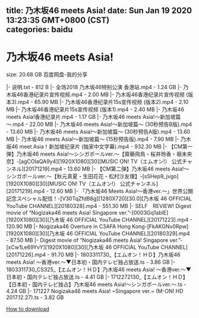 
title: 乃木坂46 meets Asia!
date: Sun Jan 19 2020 13:23:35 GMT+0800 (CST)    
categories: baidu
---

# 乃木坂46 meets Asia!
size: 20.68 GB
 百度网盘-我的分享
 
|- 说明.txt - 812 B
|- 全场2018 乃木坂46特别公演 香港站.mp4 - 1.24 GB
|- 乃木坂46香港纪录片宣传视频.mp4 - 2.00 MB
|- 乃木坂46香港纪录片宣传视频 (版本3).mp4 - 65.90 MB
|- 乃木坂46香港纪录片15s宣传视频 (版本2).mp4 - 2.10 MB
|- 乃木坂46香港纪录片15s宣传视频 (版本1).mp4 - 2.40 MB
|- 乃木坂46 meets Asia!香港纪录片.mp4 - 1.17 GB
|- 乃木坂46 meets Asia!～新加坡篇～.mp4 - 22.00 MB
|- 乃木坂46 meets Asia!～新加坡篇～ (30秒预告B版).mp4 - 13.60 MB
|- 乃木坂46 meets Asia!～新加坡篇～ (30秒预告A版).mp4 - 13.60 MB
|- 乃木坂46 meets Asia!～新加坡篇～ (15秒预告版).mp4 - 7.90 MB
|- 乃木坂46 meet Asia！新加坡纪录片 (独家中文字幕).mp4 - 932.30 MB
|- 【CM第一弾】乃木坂46 meets Asia!～シンガポールver.～【齋藤飛鳥・桜井玲香・堀未央奈】-[agCOIaQA9y4][1920X1080][30][MUSIC ON! TV（エムオン!） 公式チャンネル][20171219].mp4 - 13.60 MB
|- 【CM第二弾】乃木坂46 meets Asia!～シンガポールver.～【秋元真夏・生田花花・松村沙友理】-[sSHep9_jvgo][1920X1080][30][MUSIC ON! TV（エムオン!） 公式チャンネル][20171219].mp4 - 12.60 MB
|- 「乃木坂46 Meets Asia!〜香港ver.〜」世界公開記念スペシャル配信！-[V30TqZfdB8g][1280X720][30.0][乃木坂 46 OFFICIAL YouTube CHANNEL][20180328].mp4 - 551.30 MB
|- SELF　REVIEW! Digest movie of “Nogizaka46 meets Asia! Singapore ver.”-[0003Gq1ablE][1920X1080][30][乃木坂 46 OFFICIAL YouTube CHANNEL][20171223].mp4 - 120.90 MB
|- Nogizaka46 Overture in C3AFA Hong Kong-[FkAKGNv0Rpw][1920X1080][30][乃木坂 46 OFFICIAL YouTube CHANNEL][20180329].mp4 - 87.50 MB
|- Digest movie of “Nogizaka46 meets Asia! Singapore ver.”-[xCw1Le69YvY][1920X1080][30][乃木坂 46 OFFICIAL YouTube CHANNEL][20171226].mp4 - 91.70 MB
|- 1803311730_【エムオン！ＨＤ】乃木坂46 meets Asia! ～香港ver.～▼日本初・国内テレビ独占放送.ts - 3.86 GB
|- 1803311730_CS325_【エムオン！ＨＤ】乃木坂46 meets Asia! ～香港ver.～▼日本初・国内テレビ独占放送.ts - 4.41 GB
|- 1712272130_【エムオン！ＨＤ】【日本初・国内テレビ独占】乃木坂46 meets Asia!～シンガポールver.～.ts - 4.24 GB
|- 171227 Nogizaka46 meets Asia! ~Singapore ver.~ (M-ON! HD 2017.12.27).ts - 3.82 GB

[How to download](https://bpcam.bemobtrk.com/go/2ceec3aa-1ca2-46d6-b9ff-aaa5c184517c?jno=585)